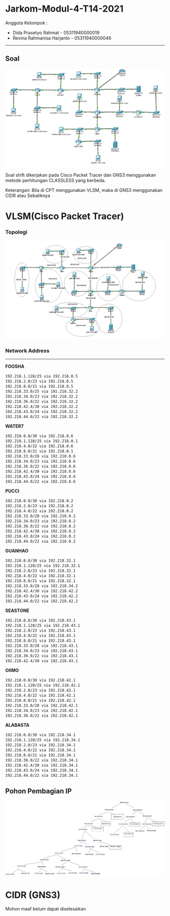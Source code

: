 # Jarkom-Modul-4-T14-2021

Anggota Kelompok :
- Dida Prasetyo Rahmat - 05311940000019 
- Revina Rahmanisa Harjanto - 05311940000046 

--- 

## Soal

![soal](image/soalmodul4.png)

Soal shift dikerjakan pada Cisco Packet Tracer dan GNS3 menggunakan metode perhitungan CLASSLESS yang berbeda.

Keterangan: Bila di CPT menggunakan VLSM, maka di GNS3 menggunakan CIDR atau Sebaliknya

# VLSM(Cisco Packet Tracer)

### Topologi

![topologi](image/topologi_vlsm.png)

### Network Address
<hr />

**FOOSHA**

```
192.218.1.128/25 via 192.218.0.5
192.218.2.0/23 via 192.218.0.5
192.218.8.0/21 via 192.218.0.5
192.218.33.0/25 via 192.218.32.2
192.218.34.0/23 via 192.218.32.2
192.218.36.0/22 via 192.218.32.2
192.218.42.4/30 via 192.218.32.2
192.218.43.0/24 via 192.218.32.2
192.218.44.0/22 via 192.218.32.2
```

**WATER7**

```
192.218.0.8/30 via 192.218.0.6
192.218.1.128/25 via 192.218.0.1
192.218.4.0/22 via 192.218.0.6
192.218.8.0/21 via 192.218.0.1
192.218.33.0/28 via 192.218.0.6
192.218.34.0/23 via 192.218.0.6
192.218.36.0/22 via 192.218.0.6
192.218.42.4/30 via 192.218.0.6
192.218.43.0/24 via 192.218.0.6
192.218.44.0/22 via 192.218.0.6
```

**PUCCI**

```
192.218.0.8/30 via 192.218.0.2
192.218.2.0/23 via 192.218.0.2
192.218.4.0/22 via 192.218.0.2
192.218.33.0/28 via 192.218.0.2
192.218.34.0/23 via 192.218.0.2
192.218.36.0/22 via 192.218.0.2
192.218.42.4/30 via 192.218.0.2
192.218.43.0/24 via 192.218.0.2
192.218.44.0/22 via 192.218.0.2
```

**GUANHAO**

```
192.218.0.8/30 via 192.218.32.1
192.218.1.128/25 via 192.218.32.1
192.218.2.0/23 via 192.218.32.1
192.218.4.0/22 via 192.218.32.1
192.218.8.0/21 via 192.218.32.1
192.218.33.0/28 via 192.218.34.2
192.218.42.4/30 via 192.218.42.2
192.218.43.0/24 via 192.218.42.2
192.218.44.0/22 via 192.218.42.2
```

**SEASTONE**

```
192.218.0.8/30 via 192.218.43.1
192.218.1.128/25 via 192.218.43.1
192.218.2.0/23 via 192.218.43.1
192.218.4.0/22 via 192.218.43.1
192.218.8.0/21 via 192.218.43.1
192.218.33.0/28 via 192.218.43.1
192.218.34.0/23 via 192.218.43.1
192.218.36.0/22 via 192.218.43.1
192.218.42.4/30 via 192.218.43.1
```

**OIIMO**

```
192.218.0.8/30 via 192.218.42.1
192.218.1.128/25 via 192.218.42.1
192.218.2.0/23 via 192.218.42.1
192.218.4.0/22 via 192.218.42.1
192.218.8.0/21 via 192.218.42.1
192.218.33.0/28 via 192.218.42.1
192.218.34.0/23 via 192.218.42.1
192.218.36.0/22 via 192.218.42.1
```

**ALABASTA**

```
192.218.0.8/30 via 192.218.34.1
192.218.1.128/25 via 192.218.34.1
192.218.2.0/23 via 192.218.34.1
192.218.4.0/22 via 192.218.34.1
192.218.8.0/21 via 192.218.34.1
192.218.36.0/22 via 192.218.34.1
192.218.42.4/30 via 192.218.34.1
192.218.43.0/24 via 192.218.34.1
192.218.44.0/22 via 192.218.34.1
```

## Pohon Pembagian IP

![Tree](image/tree.png)

# CIDR (GNS3)

Mohon maaf belum dapat diselesaikan


